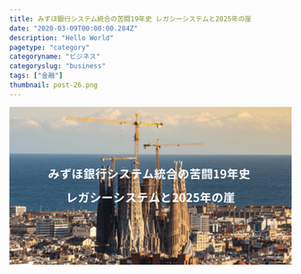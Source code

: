 ```yaml
---
title: みずほ銀行システム統合の苦闘19年史 レガシーシステムと2025年の崖
date: "2020-03-09T00:00:00.284Z"
description: "Hello World"
pagetype: "category"
categoryname: "ビジネス"
categoryslug: "business"
tags: ["金融"]
thumbnail: post-26.png
---
```


![](./post-26.png)